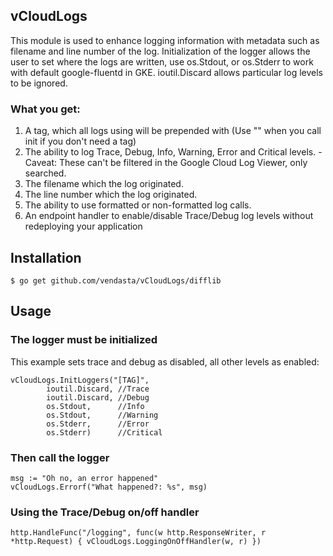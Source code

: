
## vCloudLogs
This module is used to enhance logging information with metadata such as filename and line number of the log.
Initialization of the logger allows the user to set where the logs are written, use os.Stdout, or os.Stderr to
work with default google-fluentd in GKE. ioutil.Discard allows particular log levels to be ignored.

### What you get:
1. A tag, which all logs using will be prepended with (Use "" when you call init if you don't need a tag)
2. The ability to log Trace, Debug, Info, Warning, Error and Critical levels.
    -Caveat: These can't be filtered in the Google Cloud Log Viewer, only searched.
3. The filename which the log originated.
4. The line number which the log originated.
5. The ability to use formatted or non-formatted log calls.
6. An endpoint handler to enable/disable Trace/Debug log levels without redeploying your application

## Installation
```
$ go get github.com/vendasta/vCloudLogs/difflib
```

## Usage
### The logger must be initialized
This example sets trace and debug as disabled, all other levels as enabled:
```
vCloudLogs.InitLoggers("[TAG]",
		ioutil.Discard, //Trace
		ioutil.Discard, //Debug
		os.Stdout,      //Info
		os.Stdout,      //Warning
		os.Stderr,      //Error
		os.Stderr)      //Critical
```

### Then call the logger
```
msg := "Oh no, an error happened"
vCloudLogs.Errorf("What happened?: %s", msg)
```

### Using the Trace/Debug on/off handler
```
http.HandleFunc("/logging", func(w http.ResponseWriter, r *http.Request) { vCloudLogs.LoggingOnOffHandler(w, r) })
```
